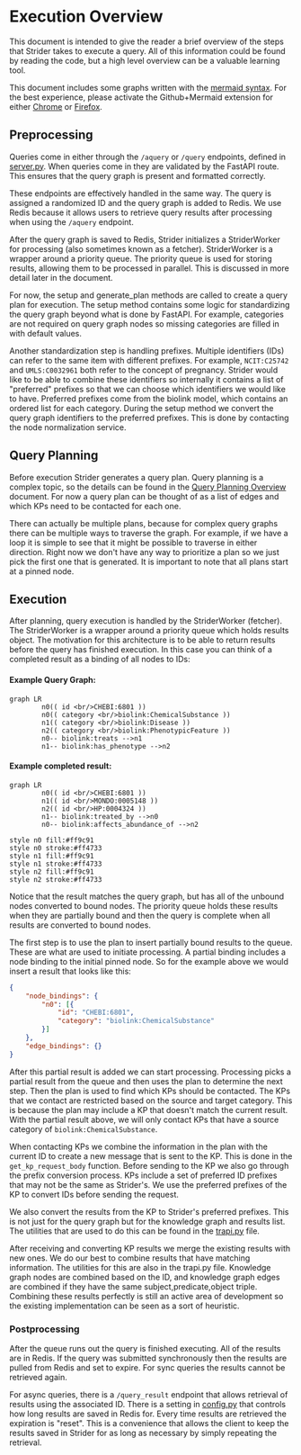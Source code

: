 # Execution Overview

This document is intended to give the reader a brief overview of the steps that Strider takes to execute a query. All of this information could be found by reading the code, but a high level overview can be a valuable learning tool. 

This document includes some graphs written with the [mermaid syntax](https://mermaid-js.github.io/mermaid/#/). For the best experience, please activate the Github+Mermaid extension for either [Chrome](https://chrome.google.com/webstore/detail/github-%20-mermaid/goiiopgdnkogdbjmncgedmgpoajilohe?hl=en) or [Firefox](https://addons.mozilla.org/en-US/firefox/addon/github-mermaid/?src=recommended).

## Preprocessing

Queries come in either through the `/aquery` or `/query` endpoints, defined in [server.py](strider/server.py). When queries come in they are validated by the FastAPI route. This ensures that the query graph is present and formatted correctly.

These endpoints are effectively handled in the same way. The query is assigned a randomized ID and the query graph is added to Redis. We use Redis because it allows users to retrieve query results after processing when using the `/aquery` endpoint.

After the query graph is saved to Redis, Strider initializes a StriderWorker for processing (also sometimes known as a fetcher). StriderWorker is a wrapper around a priority queue. The priority queue is used for storing results, allowing them to be processed in parallel. This is discussed in more detail later in the document. 

For now, the setup and generate_plan methods are called to create a query plan for execution. The setup method contains some logic for standardizing the query graph beyond what is done by FastAPI. For example, categories are not required on query graph nodes so missing categories are filled in with default values. 

Another standardization step is handling prefixes. Multiple identifiers (IDs) can refer to the same item with different prefixes. For example, `NCIT:C25742` and `UMLS:C0032961` both refer to the concept of pregnancy. Strider would like to be able to combine these identifiers so internally it contains a list of "preferred" prefixes so that we can choose which identifiers we would like to have. Preferred prefixes come from the biolink model, which contains an ordered list for each category. During the setup method we convert the query graph identifiers to the preferred prefixes. This is done by contacting the node normalization service.

## Query Planning

Before execution Strider generates a query plan. Query planning is a complex topic, so the details can be found in the [Query Planning Overview](PLANNING_OVERVIEW.md) document. For now a query plan can be thought of as a list of edges and which KPs need to be contacted for each one. 

There can actually be multiple plans, because for complex query graphs there can be multiple ways to traverse the graph. For example, if we have a loop it is simple to see that it might be possible to traverse in either direction. Right now we don't have any way to prioritize a plan so we just pick the first one that is generated. It is important to note that all plans start at a pinned node.

## Execution

After planning, query execution is handled by the StriderWorker (fetcher). The StriderWorker is a wrapper around a priority queue which holds results object. The motivation for this architecture is to be able to return results before the query has finished execution. In this case you can think of a completed result as a binding of all nodes to IDs:

#### Example Query Graph:

```mermaid
graph LR
        n0(( id <br/>CHEBI:6801 ))
        n0(( category <br/>biolink:ChemicalSubstance ))
        n1(( category <br/>biolink:Disease ))
        n2(( category <br/>biolink:PhenotypicFeature ))
        n0-- biolink:treats -->n1
        n1-- biolink:has_phenotype -->n2
```

#### Example completed result:

```mermaid
graph LR
        n0(( id <br/>CHEBI:6801 ))
        n1(( id <br/>MONDO:0005148 ))
        n2(( id <br/>HP:0004324 ))
        n1-- biolink:treated_by -->n0
        n0-- biolink:affects_abundance_of -->n2

style n0 fill:#ff9c91
style n0 stroke:#ff4733
style n1 fill:#ff9c91
style n1 stroke:#ff4733
style n2 fill:#ff9c91
style n2 stroke:#ff4733
```


Notice that the result matches the query graph, but has all of the unbound nodes converted to bound nodes. The priority queue holds these results when they are partially bound and then the query is complete when all results are converted to bound nodes.

The first step is to use the plan to insert partially bound results to the queue. These are what are used to initiate processing. A partial binding includes a node binding to the initial pinned node. So for the example above we would insert a result that looks like this:

```json
{
    "node_bindings": {
        "n0": [{
            "id": "CHEBI:6801",
            "category": "biolink:ChemicalSubstance"
        }]
    },
    "edge_bindings": {}
}
```

After this partial result is added we can start processing. Processing picks a partial result from the queue and then uses the plan to determine the next step. Then the plan is used to find which KPs should be contacted. The KPs that we contact are restricted based on the source and target category. This is because the plan may include a KP that doesn't match the current result. With the partial result above, we will only contact KPs that have a source category of `biolink:ChemicalSubstance`.

When contacting KPs we combine the information in the plan with the current ID to create a new message that is sent to the KP. This is done in the `get_kp_request_body` function. Before sending to the KP we also go through the prefix conversion process. KPs include a set of preferred ID prefixes that may not be the same as Strider's. We use the preferred prefixes of the KP to convert IDs before sending the request.

We also convert the results from the KP to Strider's preferred prefixes. This is not just for the query graph but for the knowledge graph and results list. The utilities that are used to do this can be found in the [trapi.py](strider/trapi.py) file.

After receiving and converting KP results we merge the existing results with new ones. We do our best to combine results that have matching information. The utilities for this are also in the trapi.py file. Knowledge graph nodes are combined based on the ID, and knowledge graph edges are combined if they have the same subject,predicate,object triple. Combining these results perfectly is still an active area of development so the existing implementation can be seen as a sort of heuristic.

### Postprocessing

After the queue runs out the query is finished executing. All of the results are in Redis. If the query was submitted synchronously then the results are pulled from Redis and set to expire. For sync queries the results cannot be retrieved again.

For async queries, there is a `/query_result` endpoint that allows retrieval of results using the associated ID. There is a setting in [config.py](strider/config.py) that controls how long results are saved in Redis for. Every time results are retrieved the expiration is "reset". This is a convenience that allows the client to keep the results saved in Strider for as long as necessary by simply repeating the retrieval. 

